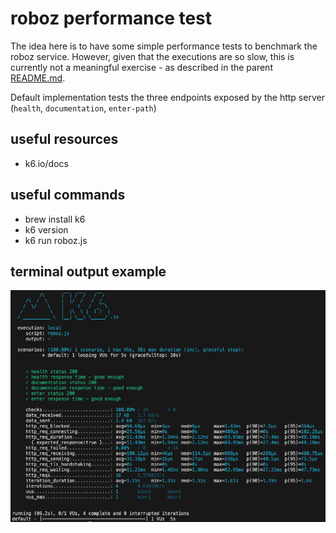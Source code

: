 
# roboz performance test

The idea here is to have some simple performance tests to benchmark the roboz service. 
However, given that the executions are so slow, this is currently not a meaningful exercise - as described in the parent [README.md](../README.md).

Default implementation tests the three endpoints exposed by the http server (`health`, `documentation`, `enter-path`)

## useful resources
* k6.io/docs

## useful commands
* brew install k6
* k6 version
* k6 run roboz.js

## terminal output example

![k6 terminal output](k6.png)
